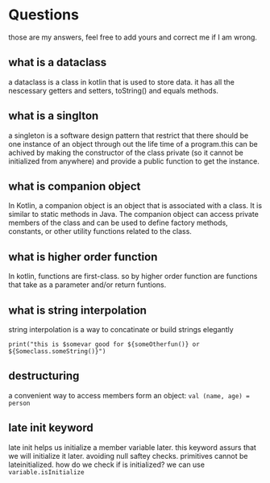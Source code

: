 # Questions
those are my answers, feel free to add yours and correct me if I am wrong.

## what is a dataclass
a dataclass is a class in kotlin that is used to store data. it has all the nescessary getters and setters, toString() and equals methods.

## what is a singlton
a singleton is a software design pattern that restrict that there should be one instance of an object through out the life time of a program.this
can be achived by making the constructor of the class private (so it cannot be initialized from anywhere) and provide a public function to get the instance.

## what is companion object
In Kotlin, a companion object is an object that is associated with a class. It is similar to static methods in Java. The companion object can access 
private members of the class and can be used to define factory methods, constants, or other utility functions related to the class. 

## what is higher order function
In kotlin, functions are first-class. so by higher order function are functions that take as a parameter and/or return funtions.

## what is string interpolation
string interpolation is a way to concatinate or build strings elegantly

``
print("this is $somevar good for ${someOtherfun()} or ${Someclass.someString()}")
``
## destructuring
a convenient way to access members form an object:
``val (name, age) = person``

## late init keyword
late init helps us initialize a member variable later. this keyword assurs that we will initialize it later. avoiding null saftey checks.
primitives cannot be lateinitialized. how do we check if is initialized? we can use ``variable.isInitialize``

## 
